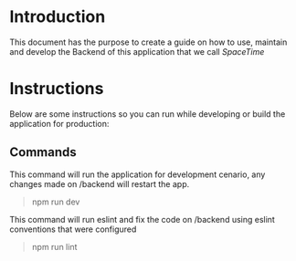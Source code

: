 # Introduction
This document has the purpose to create a guide on how to use, maintain and develop the Backend of this application that we call *SpaceTime*

# Instructions
Below are some instructions so you can run while developing or build the application for production:

## Commands
This command will run the application for development cenario, any changes made on /backend will restart the app.
> npm run dev

This command will run eslint and fix the code on /backend using eslint conventions that were configured
> npm run lint

